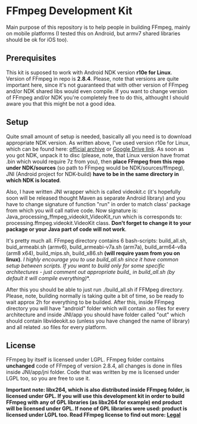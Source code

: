 # FFmpeg Development Kit
Main purpose of this repository is to help people in building FFmpeg, mainly on mobile platforms
(I tested this on Android, but armv7 shared libraries should be ok for iOS too).

## Prerequisites
This kit is suposed to work with Android NDK version **r10e for Linux**. Version of FFmpeg in repo is **2.8.4**. Please, note that 
versions are quite important here, since it's not guaranteed that with other version of FFmpeg and/or NDK shared libs 
would even compile. If you want to change version of FFmpeg and/or NDK you're completely free to do this, althought I should aware you 
that this might be not a good idea. 

## Setup
Quite small amount of setup is needed, basically all you need is to download appropriate NDK version. As written above, I've used 
version r10e for Linux, which can be found here: [official archive](http://dl.google.com/android/ndk/android-ndk-r10e-linux-x86.bin) or 
[Google Drive link](https://drive.google.com/file/d/0B0s4e6ONpUoVaWNvTHNVRWdCdHc/view?usp=sharing).
As soon as you got NDK, unpack it to disc (please, note, that Linux version have fromat .bin which would require 7z from you), then 
**place FFmpeg from this repo under NDK/sources** (so path to FFmpeg would be NDK/sources/ffmpeg), JNI (Android project for NDK-build) 
**have to be in the same directory in which NDK is located**. 

Also, I have written JNI wrapper which is called videokit.c (it's hopefully soon will be released thought Maven
as separate Android library) and you have to change signature of function "run" in order to match class' package from 
which you will call native code. Now signature is: Java_processing_ffmpeg_videokit_VideoKit_run which is corresponds to: 
processing.ffmpeg.videokit.VideoKit class. **Don't forget to change it to your package or your Java part of code will not work**.

It's pretty much all. FFmpeg directory contains 6 bash-scripts: build_all.sh, buid_armeabi.sh (armv6), build_armeabi-v7a.sh (arm7a), 
build_arm64-v8a (arm8 x64), build_mips.sh, build_x86.sh **(will require yasm from you on linux)**. 
**I highly encourage you to use build_all.sh since it have common setup 
between scripts. If you want to build only for some specific architectures - just comment out appropriate build_* in build_all.sh
(by default it will compile everything)**.

After this you should be able to just run ./build_all.sh if FFMpeg directory. Please, note, building normally is taking quite a 
bit of time, so be ready to wait approx 2h for everything to be builded. After this, inside FFmpeg directory you will have 
"android" folder which will contain .so files for every architecture and inside JNI/app you should have folder called "out" 
which should contain libvideokit.so (unless you have changed the name of library) and all related .so files for every platform. 

## License
FFmpeg by itself is licensed under LGPL. FFmpeg folder contains **unchanged** code of FFmpeg of version 2.8.4, all changes 
is done in files inside JNI/app/jni folder. Code that was written by me is licensed under LGPL too, so you are free to use it.

**Important note: libx264, which is also distributed inside FFmpeg folder, is licensed under GPL. If you will use this development 
kit in order to build FFmpeg with any of GPL libraries (as libx264 for example) end product will be licensed under GPL. 
If none of GPL libraries were used: product is licensed under LGPL too. Read FFmpeg license to find out more: 
[Legal](https://ffmpeg.org/legal.html)**
